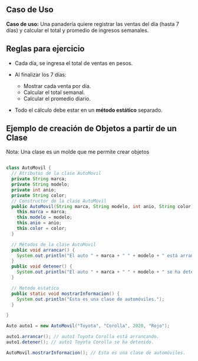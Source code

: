 ## Caso de Uso
**Caso de uso:** Una panadería quiere registrar las ventas del día (hasta 7 días) y calcular el total y promedio de ingresos semanales.

## Reglas para ejercicio

* Cada día, se ingresa el total de ventas en pesos.
* Al finalizar los 7 días:

  * Mostrar cada venta por día.
  * Calcular el total semanal.
  * Calcular el promedio diario.
* Todo el cálculo debe estar en un **método estático** separado.


## Ejemplo de creación de Objetos a partir de un Clase

Nota: Una clase es un molde que me permite crear objetos 

```java

class AutoMovil {
  // Atributos de la clase AutoMovil
  private String marca;
  private String modelo;
  private int anio;
  private String color;
  // Constructor de la clase AutoMovil
  public AutoMovil(String marca, String modelo, int anio, String color) {
    this.marca = marca;
    this.modelo = modelo;
    this.anio = anio;
    this.color = color;
  }

  // Métodos de la clase AutoMovil
  public void arrancar() {
    System.out.println("El auto " + marca + " " + modelo + " está arrancando.");
  }
  public void detener() {
    System.out.println("El auto " + marca + " " + modelo + " se ha detenido.");
  }

  // Metodo estatico
  public static void mostrarInformacion() {
    System.out.println("Esta es una clase de automóviles.");
  }

}

Auto auto1 = new AutoMovil("Toyota", "Corolla", 2020, "Rojo");

auto1.arrancar(); // auto1 Toyota Corolla está arrancando.
auto1.detener(); // auto1 Toyota Corolla se ha detenido.

AutoMovil.mostrarInformacion(); // Esta es una clase de automóviles.
```